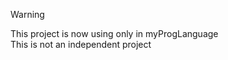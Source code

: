 > [!WARNING]
> This project is now using only in myProgLanguage </br>
> This is not an independent project